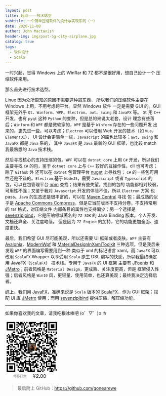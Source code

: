 ```yaml
---
layout: post
title: 起点————技术选型
subtitle: 一个简单压缩软件的设计与实现系列（一）
date: 2020-11-08
author: John Mactavish
header-img: img/post-bg-city-airplane.jpg
catalog: true
tags:
  - 软件设计
  - Scala
---
```


一时兴起，觉得 Windows 上的 WinRar 和 7Z 都不是很好用，想自己设计一个
压缩软件来用。

那么首先进行技术选型。

Linux 因为众所周知的原因不需要这种屑东西，
所以我们的压缩软件主要在 Windows 上用，不用考虑跨平台。显然 Windows 软件
一定是需要 GUI 的。GUI 框架无外乎 `Qt`、`Winform`、`WPF`、`Electron`、`awt`、`swing` 和 `JavaFX` 等。
`Qt` 用 `C++` 开发，也有 `pyqt` 这种 `Python` 的变种，但是总的来说太老套，设计
理念有些落后；`Winform` 和 `WPF` 都是微软家的，`WPF` 是基于 `Winform` 存在的一些问题开发
出来的，更先进一些，可以考虑；`Electron` 可以借用 Web 开发的技术（如 `Vue`、`ElementUI`），
UI 设计会更简单一些，`Javascript` 的库也比较多；`awt`、`swing` 和 `JavaFX` 都是 `Java` 系的，
其中 `JavaFX` 是 `Java` 最新的 GUI 框架，也比较 match 我最熟悉的 `Java` 技术栈。

然后寻找核心的支持压缩的包。`WPF` 可以在 `dotnet core` 上用 `C#` 开发，所以我们主要寻找
`C#` 的包，鉴于 `dotnet core` 上与 `C++` 较好的互操作性，dll 也可考虑；除了 `Github` 外
还可以在 `dotnet` 包管理平台 [nuget](https://www.nuget.org/) 上寻找包；
`C#` 的一些包可用性还是不错的。`Electron` 基于 `NodeJS`，需要 `Javascript` 或者 `Typescript` 的
包，可以在包管理平台 [npm](https://www.npmjs.com/) 查找；结果有些失望，找到的包的
功能都相对较弱，可用性不强；又鉴于我对 `Javascript` 开发的体验不佳，所以 `Electron` 方案
也 pass。`Java` 的生态还是很丰富的，可以在 [Maven Central](https://search.maven.org/) 寻找
包；最成熟的似乎是 [Apache Commons Compress](https://commons.apache.org/proper/commons-compress/)，但是它当前版本不支持分卷，不支持常用的 rar 格式，对压缩文件
内部条目的属性也支持偏少；另一个选择是 [sevenzipjbind](http://sevenzipjbind.sourceforge.net/)，它是压缩领域著名的 `7Z SDK` 的 Java Binding 版本，个人开发、文档还算全、关注度略低，
但是因为 `7Z Engine` 的加持，它的功能更加全面、速度更快。

最后，我们希望 GUI 尽可能美观，所以还需要 UI 框架或者皮肤。`WPF` 主要有 [Avalonia](https://github.com/AvaloniaUI/Avalonia)、[ModernWpf](https://github.com/Kinnara/ModernWpf) 和 [MaterialDesignInXamlToolkit](https://github.com/MaterialDesignInXAML/MaterialDesignInXamlToolkit) 三种选项。但是我后来发现 `WPF` 的界面编写需要用到一种
类似于 xml 的标记语言 xaml，而 `JavaFX` 可以改用 `ScalaFX` Wrapper 以享受用 `Scala` 原生 DSL 编写的快感，所以我最终确定用 <del>JavaFX</del>（`ScalaFX`） 技术栈。专用于 `JavaFX` 的 UI 框架
主要有 [JFoenix](https://github.com/sshahine/JFoenix) 和 [JMetro](https://github.com/JFXtras/jfxtras-styles)；前者风格是 `Material Design`，更成熟、关注度更高，但是
框架侵入性强；后者风格是 `Win10` 风，更轻量、使用简单，也还算美观；最终我决定选择后者。

综上，我们用 [JavaFX](https://openjfx.io/)，准确来说是 `Scala` 版本的 [ScalaFX](http://www.scalafx.org/)，作为 GUI 框架；搭配 UI 库 [JMetro](https://github.com/JFXtras/jfxtras-styles) 使用；而用 [sevenzipjbind](http://sevenzipjbind.sourceforge.net/) 提供压缩、解压缩功能。

---
如果你喜欢我的文章，请我吃根冰棒吧  (o゜▽゜)o ☆

![contribution](https://raw.githubusercontent.com/gonearewe/gonearewe.github.io/master/img/contribution.jpg)

> 最后附上 GitHub：<https://github.com/gonearewe>
